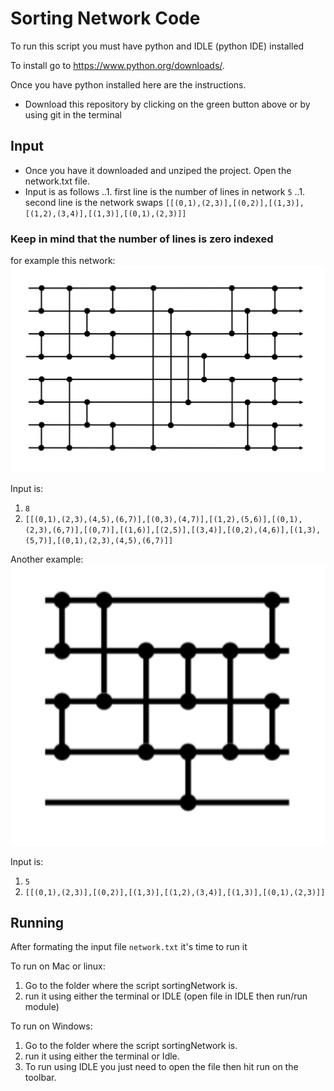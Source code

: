 # Sorting Network Code

To run this script you must have python and IDLE (python IDE) installed

To install go to <https://www.python.org/downloads/>.

Once you have python installed here are the instructions.

* Download this repository by clicking on the green button above or by using git in the terminal

## Input
* Once you have it downloaded and unziped the project. Open the network.txt file.
* Input is as follows
..1. first line is the number of lines in network `5`
..1. second line is the network swaps `[[(0,1),(2,3)],[(0,2)],[(1,3)],[(1,2),(3,4)],[(1,3)],[(0,1),(2,3)]]`

### Keep in mind that the number of lines is zero indexed

for example this network:
![alt text](https://raw.githubusercontent.com/abasnfarah/sortingNetwork/main/img/SortingNetwork1.png "file 1")

Input is:
1. `8`
2. `[[(0,1),(2,3),(4,5),(6,7)],[(0,3),(4,7)],[(1,2),(5,6)],[(0,1),(2,3),(6,7)],[(0,7)],[(1,6)],[(2,5)],[(3,4)],[(0,2),(4,6)],[(1,3),(5,7)],[(0,1),(2,3),(4,5),(6,7)]]`

Another example:
![alt text](https://raw.githubusercontent.com/abasnfarah/sortingNetwork/main/img/SortingNetwork2.png "file 2")

Input is:
1. `5`
2. `[[(0,1),(2,3)],[(0,2)],[(1,3)],[(1,2),(3,4)],[(1,3)],[(0,1),(2,3)]]`

## Running
After formating the input file `network.txt` it's time to run it

To run on Mac or linux:

1. Go to the folder where the script sortingNetwork is.
2. run it using either the terminal or IDLE (open file in IDLE then run/run module)

To run on Windows:

1. Go to the folder where the script sortingNetwork is.
2. run it using either the terminal or Idle.
3. To run using IDLE you just need to open the file then hit run on the toolbar.

